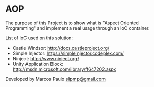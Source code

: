 AOP
===
The purpose of this Project is to show what is "Aspect Oriented Programming" and implement a real usage through an IoC container.

List of IoC used on this solution:
* Castle Windsor: http://docs.castleproject.org/
* Simple Injector: https://simpleinjector.codeplex.com/
* Ninject: http://www.ninject.org/
* Unity Application Block: http://msdn.microsoft.com/library/ff647202.aspx

Developed by Marcos Paulo
slipmp@gmail.com
